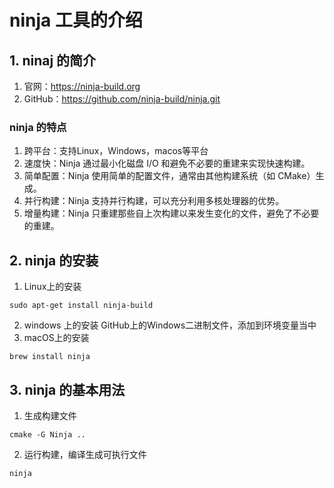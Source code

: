 ﻿# ninja 工具的介绍

## 1. ninaj 的简介

1. 官网：https://ninja-build.org
2. GitHub：https://github.com/ninja-build/ninja.git

### ninja 的特点

1. 跨平台：支持Linux，Windows，macos等平台
2. 速度快：Ninja 通过最小化磁盘 I/O 和避免不必要的重建来实现快速构建。
3. 简单配置：Ninja 使用简单的配置文件，通常由其他构建系统（如 CMake）生成。
4. 并行构建：Ninja 支持并行构建，可以充分利用多核处理器的优势。
5. 增量构建：Ninja 只重建那些自上次构建以来发生变化的文件，避免了不必要的重建。

## 2. ninja 的安装

1. Linux上的安装
```shell
sudo apt-get install ninja-build
```
2. windows 上的安装
 GitHub上的Windows二进制文件，添加到环境变量当中
3. macOS上的安装
```shell
brew install ninja
```

## 3. ninja 的基本用法

1. 生成构建文件
```shell
cmake -G Ninja ..
```

2. 运行构建，编译生成可执行文件

```shell
ninja
```